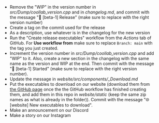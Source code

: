 - Remove the "WIP" in the version number in *src/Dump/coollab_version.cpp* and in *changelog.md*, and commit with the message "🔖 [beta-1] Release" (make sure to replace with the right version number)
- Create a tag on the commit used for the release
- As a description, use whatever is in the changelog for the new version
- Run the "Create release executables" workflow from the *Actions* tab of GitHub. For **Use workflow from** make sure to replace `Branch: main` with the tag you just created.
- Increment the version number in *src/Dump/coollab_version.cpp* and add "WIP" to it. Also, create a new section in the changelog with the same name as the version and WIP at the end. Then commit with the message "🎉 [beta-1] Started" (make sure to replace with the right version number).
- Update the message in *website/src/components/_Download.md*
- Put the executables to download on our website (download them from [the GitHub page](https://github.com/CoolLibs/Lab/releases/latest) once the the GitHub workflow has finished creating them, and add them in this repo in *website/static* (keep the same zip names as what is already in the folder)). Commit with the message "🌐 [website] New executables to download".
- Make an announcement on our Discord
- Make a story on our Instagram
